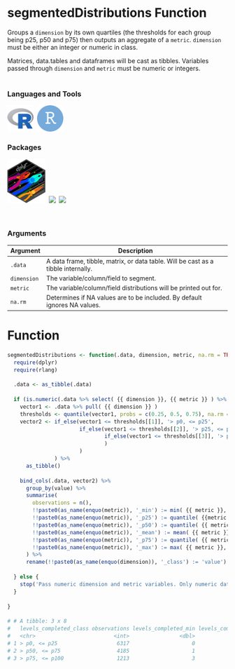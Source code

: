 # segmentedDistributions Function
Groups a `dimension` by its own quartiles (the thresholds for each group being p25, p50 and p75) then outputs an aggregate of a `metric`. `dimension` must be either an integer or numeric in class.

Matrices, data.tables and dataframes will be cast as tibbles. Variables passed through `dimension` and `metric` must be numeric or integers.
<br>
<br>

### Languages and Tools
<div>
  <img src="https://github.com/devicons/devicon/blob/master/icons/r/r-original.svg" title = "r" alt = "r" width = "60" height = "60"/>&nbsp;
  <img src="https://github.com/devicons/devicon/blob/master/icons/rstudio/rstudio-original.svg" title = "RStudio" alt = "RStudio" width = "60" height = "60"/>&nbsp;
</div>

### Packages
<div>
  <img src="https://github.com/tidyverse/dplyr/raw/main/man/figures/logo.png" height = "100" style = "max-width: 100%;"/>&nbsp;
  <img src="https://github.com/tidyverse/rlang/raw/main/man/figures/logo.png" height = "100" style = "max-width: 100%;"/>&nbsp;
  <img src="https://raw.githubusercontent.com/tidyverse/tibble/main/man/figures/logo.png" height = "100" style = "max-width: 100%;"/>&nbsp; 
</div>
<br>
<br>

### Arguments
| Argument | Description |
| --- | --- |
| `.data` | A data frame, tibble, matrix, or data table. Will be cast as a tibble internally. |
| `dimension` | The variable/column/field to segment. |
| `metric` | The variable/column/field distributions will be printed out for. |
| `na.rm` | Determines if NA values are to be included. By default ignores NA values. |

# Function
```r
segmentedDistributions <- function(.data, dimension, metric, na.rm = TRUE) {
  require(dplyr)
  require(rlang)
  
  .data <- as_tibble(.data)
  
  if (is.numeric(.data %>% select( {{ dimension }}, {{ metric }} ) %>% as.matrix() )  )   {
    vector1 <- .data %>% pull( {{ dimension }} )
    thresholds <- quantile(vector1, probs = c(0.25, 0.5, 0.75), na.rm = na.rm)
    vector2 <- if_else(vector1 <= thresholds[[1]], '> p0, <= p25',
                       if_else(vector1 <= thresholds[[2]], '> p25, <= p50',
                               if_else(vector1 <= thresholds[[3]], '> p50, <= p75', '> p75, <= p100'
                               )
                       )
               ) %>%
      as_tibble()
    
    bind_cols(.data, vector2) %>% 
      group_by(value) %>% 
      summarise(
        observations = n(),
        !!paste0(as_name(enquo(metric)), '_min') := min( {{ metric }}, na.rm = na.rm),
        !!paste0(as_name(enquo(metric)), '_p25') := quantile( {{metric }}, prob = 0.25, na.rm = na.rm),
        !!paste0(as_name(enquo(metric)), '_p50') := quantile( {{ metric }}, prob = 0.50, na.rm = na.rm),
        !!paste0(as_name(enquo(metric)), '_mean') := mean( {{ metric }}, .groups = 'drop', na.rm = na.rm),
        !!paste0(as_name(enquo(metric)), '_p75') := quantile( {{ metric }}, prob = 0.75, na.rm = na.rm),
        !!paste0(as_name(enquo(metric)), '_max') := max( {{ metric }}, na.rm = na.rm)
      ) %>% 
      rename(!!paste0(as_name(enquo(dimension)), '_class') := 'value')
      
  } else {
    stop('Pass numeric dimension and metric variables. Only numeric data permissable.')
  }
  
}

# # A tibble: 3 x 8
#   levels_completed_class observations levels_completed_min levels_completed_p25 levels_completed_p50 levels_completed_mean levels_completed_p75 levels_completed_max
#   <chr>                         <int>                <dbl>                <dbl>                <dbl>                 <dbl>                <dbl>                <dbl>
# 1 > p0, <= p25                   6317                    0                    0                    0                     0                    0                    0
# 2 > p50, <= p75                  4185                    1                    1                    2                  1.65                    2                    2
# 3 > p75, <= p100                 1213                    3                    3                    3                     3                    3                    3
```
